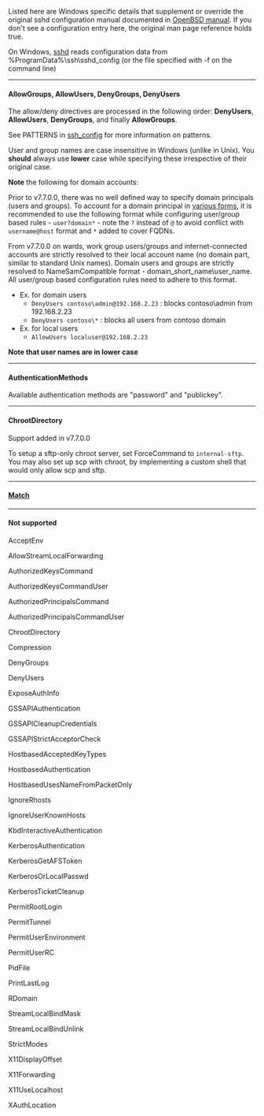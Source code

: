 Listed here are Windows specific details that supplement or override the original sshd configuration manual documented in [OpenBSD manual](https://man.openbsd.org/sshd_config). If you don't see a configuration entry here, the original man page reference holds true.

On Windows, [sshd](https://man.openbsd.org/sshd) reads configuration data from %ProgramData%\ssh\sshd_config (or the file specified with -f on the command line)
_______
#### AllowGroups, AllowUsers, DenyGroups, DenyUsers
The allow/deny directives are processed in the following order: **DenyUsers**, **AllowUsers**, **DenyGroups**, and finally **AllowGroups**. 

See PATTERNS in [ssh_config](http://man.openbsd.org/ssh_config.5#PATTERNS) for more information on patterns.

User and group names are case insensitive in Windows (unlike in Unix). You **should** always use **lower** case while specifying these irrespective of their original case.  

**Note** the following for domain accounts:

Prior to v7.7.0.0, there was no well defined way to specify domain principals (users and groups). To account for a domain principal in [various forms](https://msdn.microsoft.com/en-us/library/windows/desktop/ms724268(v=vs.85).aspx), it is recommended to use the following format while configuring user/group based rules - `user?domain*` - note the `?` instead of `@` to avoid conflict with `username@host` format and `*` added to cover FQDNs.

From v7.7.0.0 on wards, work group users/groups and internet-connected accounts are strictly resolved to their local account name (no domain part, similar to standard Unix names). Domain users and groups are strictly resolved to NameSamCompatible format - domain_short_name\user_name. All user/group based configuration rules need to adhere to this format. 

- Ex. for domain users 
  - `DenyUsers contoso\admin@192.168.2.23` : blocks contoso\admin from 192.168.2.23
  - `DenyUsers contoso\*`  : blocks all users from contoso domain
- Ex. for local users  
  - `AllowUsers localuser@192.168.2.23`

**Note that user names are in lower case**

______
#### AuthenticationMethods
Available authentication methods are "password" and "publickey".
______
#### ChrootDirectory
Support added in v7.7.0.0

To setup a sftp-only chroot server, set ForceCommand to `internal-sftp`. You may also set up scp with chroot, by implementing a custom shell that would only allow scp and sftp. 

______
#### [Match](https://man.openbsd.org/sshd_config#Match)

______
#### Not supported
AcceptEnv

AllowStreamLocalForwarding

AuthorizedKeysCommand

AuthorizedKeysCommandUser

AuthorizedPrincipalsCommand

AuthorizedPrincipalsCommandUser

ChrootDirectory

Compression

DenyGroups

DenyUsers

ExposeAuthInfo

GSSAPIAuthentication

GSSAPICleanupCredentials

GSSAPIStrictAcceptorCheck

HostbasedAcceptedKeyTypes

HostbasedAuthentication

HostbasedUsesNameFromPacketOnly

IgnoreRhosts

IgnoreUserKnownHosts

KbdInteractiveAuthentication

KerberosAuthentication

KerberosGetAFSToken

KerberosOrLocalPasswd

KerberosTicketCleanup

PermitRootLogin

PermitTunnel

PermitUserEnvironment

PermitUserRC

PidFile

PrintLastLog

RDomain

StreamLocalBindMask

StreamLocalBindUnlink

StrictModes

X11DisplayOffset

X11Forwarding

X11UseLocalhost

XAuthLocation







